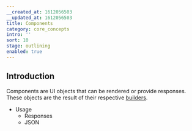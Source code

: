 ```yaml
---
__created_at: 1612056503
__updated_at: 1612056503
title: Components
category: core_concepts
intro: ''
sort: 10
stage: outlining
enabled: true
---
```

## Introduction

Components are UI objects that can be rendered or provide responses. These objects are the result of their respective [builders](builders).

- Usage
    - Responses
    - JSON
